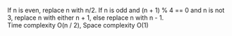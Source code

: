 If n is even, replace n with n/2. If n is odd and (n + 1) % 4 == 0 and n is not 3, replace n with either n + 1, else replace n with n - 1.  
Time complexity O(n / 2), Space complexity O(1)